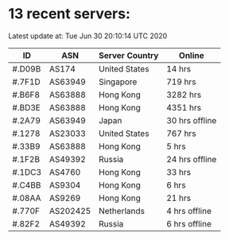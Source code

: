 # 13 recent servers:

Latest update at: Tue Jun 30 20:10:14 UTC 2020

| ID | ASN | Server Country | Online |
| -- | --- | -------------- | ------ |
| #.D09B | AS174 | United States | 14 hrs |
| #.7F1D | AS63949 | Singapore | 719 hrs |
| #.B6F8 | AS63888 | Hong Kong | 3282 hrs |
| #.BD3E | AS63888 | Hong Kong | 4351 hrs |
| #.2A79 | AS63949 | Japan | 30 hrs offline |
| #.1278 | AS23033 | United States | 767 hrs |
| #.33B9 | AS63888 | Hong Kong | 5 hrs |
| #.1F2B | AS49392 | Russia | 24 hrs offline |
| #.1DC3 | AS4760 | Hong Kong | 33 hrs |
| #.C4BB | AS9304 | Hong Kong | 6 hrs |
| #.08AA | AS9269 | Hong Kong | 21 hrs |
| #.770F | AS202425 | Netherlands | 4 hrs offline |
| #.82F2 | AS49392 | Russia | 6 hrs offline |

